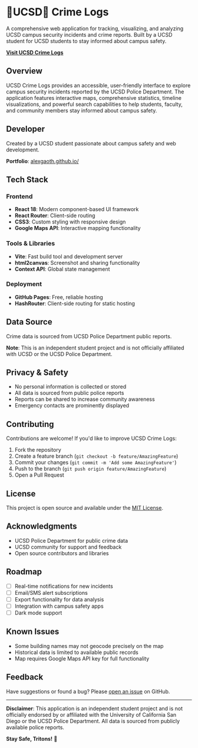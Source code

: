 # 🔱UCSD🔱 Crime Logs

A comprehensive web application for tracking, visualizing, and analyzing UCSD campus security incidents and crime reports. 
Built by a UCSD student for UCSD students to stay informed about campus safety.

**[Visit UCSD Crime Logs](https://alexgaoth.github.io/UCSD_Crimes/)**

##  Overview

UCSD Crime Logs provides an accessible, user-friendly interface to explore campus security incidents reported by the UCSD Police Department. The application features interactive maps, comprehensive statistics, timeline visualizations, and powerful search capabilities to help students, faculty, and community members stay informed about campus safety.

## Developer

Created by a UCSD student passionate about campus safety and web development.

**Portfolio**: [alexgaoth.github.io/](https://alexgaoth.github.io/)

## Tech Stack

### Frontend
- **React 18**: Modern component-based UI framework
- **React Router**: Client-side routing
- **CSS3**: Custom styling with responsive design
- **Google Maps API**: Interactive mapping functionality

### Tools & Libraries
- **Vite**: Fast build tool and development server
- **html2canvas**: Screenshot and sharing functionality
- **Context API**: Global state management

### Deployment
- **GitHub Pages**: Free, reliable hosting
- **HashRouter**: Client-side routing for static hosting

## Data Source

Crime data is sourced from UCSD Police Department public reports. 

**Note**: This is an independent student project and is not officially affiliated with UCSD or the UCSD Police Department.

## Privacy & Safety

- No personal information is collected or stored
- All data is sourced from public police reports
- Reports can be shared to increase community awareness
- Emergency contacts are prominently displayed

## Contributing

Contributions are welcome! If you'd like to improve UCSD Crime Logs:

1. Fork the repository
2. Create a feature branch (`git checkout -b feature/AmazingFeature`)
3. Commit your changes (`git commit -m 'Add some AmazingFeature'`)
4. Push to the branch (`git push origin feature/AmazingFeature`)
5. Open a Pull Request

## License

This project is open source and available under the [MIT License](LICENSE).

## Acknowledgments

- UCSD Police Department for public crime data
- UCSD community for support and feedback
- Open source contributors and libraries

## Roadmap

- [ ] Real-time notifications for new incidents
- [ ] Email/SMS alert subscriptions
- [ ] Export functionality for data analysis
- [ ] Integration with campus safety apps
- [ ] Dark mode support

## Known Issues

- Some building names may not geocode precisely on the map
- Historical data is limited to available public records
- Map requires Google Maps API key for full functionality

## Feedback

Have suggestions or found a bug? Please [open an issue](https://github.com/alexgaoth/UCSD_Crimes/issues) on GitHub.

---

**Disclaimer**: This application is an independent student project and is not officially endorsed by or affiliated with the University of California San Diego or the UCSD Police Department. All data is sourced from publicly available police reports.

**Stay Safe, Tritons!** 🔱
